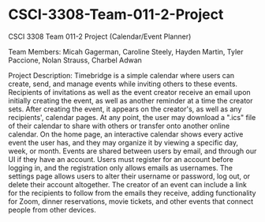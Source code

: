 # CSCI-3308-Team-011-2-Project
CSCI 3308 Team 011-2 Project (Calendar/Event Planner)

Team Members:
Micah Gagerman, Caroline Steely, Hayden Martin, Tyler Paccione, Nolan Strauss, Charbel 
Adwan

Project Description:
Timebridge is a simple calendar where users can create, send, and manage events while inviting others to these events. Recipients of invitations as well as the event creator receive an email upon initially creating the event, as well as another reminder at a time the creator sets. After creating the event, it appears on the creator's, as well as any recipients', calendar pages. At any point, the user may download a ".ics" file of their calendar to share with others or transfer onto another online calendar. On the home page, an interactive calendar shows every active event the user has, and they may organize it by viewing a specific day, week, or month. Events are shared between users by email, and through our UI if they have an account. Users must register for an account before logging in, and the registration only allows emails as usernames. The settings page allows users to alter their username or password, log out, or delete their account altogether. The creator of an event can include a link for the recipients to follow from the emails they receive, adding functionality for Zoom, dinner reservations, movie tickets, and other events that connect people from other devices.
